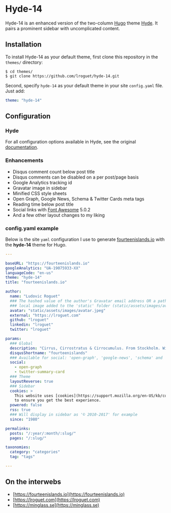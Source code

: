 # Hyde-14
Hyde-14 is an enhanced version of the two-column [Hugo](https://gohugo.io) theme [Hyde](https://github.com/spf13/hyde). It pairs a prominent sidebar with uncomplicated content.

## Installation
To install Hyde-14 as your default theme, first clone this repository in the `themes/` directory:

    $ cd themes/
    $ git clone https://github.com/lroguet/hyde-14.git

Second, specify `hyde-14` as your default theme in your site `config.yaml` file. Just add:

```yaml
theme: "hyde-14"
```   

## Configuration
### Hyde
For all configuration options available in Hyde, see the original [documentation](https://github.com/spf13/hyde#options).

### Enhancements

- Disqus comment count below post title
- Disqus comments can be disabled on a per post/page basis
- Google Analytics tracking id
- Gravatar image in sidebar
- Minified CSS style sheets
- Open Graph, Google News, Schema & Twitter Cards meta tags
- Reading time below post title
- Social links with [Font Awesome](http://fontawesome.io/) 5.0.2
- And a few other layout changes to my liking

### config.yaml example
Below is the site `yaml` configuration I use to generate [fourteenislands.io](https://fourteenislands.io) with the **hyde-14** theme for Hugo.

```yaml
---

baseURL: "https://fourteenislands.io"
googleAnalytics: "UA-19075933-XX"
languageCode: "en-us"
theme: "hyde-14"
title: "fourteenislands.io"

author:
  name: "Ludovic Roguet"
  ### The hashed value of the author's Gravatar email address OR a path to a
  ### local image added to the 'static' folder (static/assets/images/avatar.jpeg for example)
  avatar: "static/assets/images/avatar.jpeg"
  external: "https://lroguet.com"
  github: "lroguet"
  linkedin: "lroguet"
  twitter: "lroguet"

params:
  ### Global
  description: "Cirrus, Cirrostratus & Cirrocumulus. From Stockholm. With Love."
  disqusShortname: "fourteenislands"
  ### Available for social: 'open-graph', 'google-news', 'schema' and 'twitter-summary-card'
  social:
    - open-graph
    - twitter-summary-card
  ### Theme
  layoutReverse: true
  ### Sidebar
  cookies: >
    This website uses [cookies](https://support.mozilla.org/en-US/kb/cookies-information-websites-store-on-your-computer) 
    to ensure you get the best experience.
  powered: false
  rss: true
  ### Will display in sidebar as '© 2010-2017' for example
  since: "1980"

permalinks:
  posts: "/:year/:month/:slug/"
  pages: "/:slug/"

taxonomies:
  category: "categories"
  tag: "tags"

---
```
## On the interwebs

* [https://fourteenislands.io](https://fourteenislands.io)
* [https://lroguet.com](https://lroguet.com)
* [https://minglass.se](https://minglass.se)